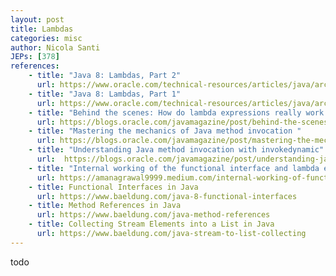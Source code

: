 ```yaml
---
layout: post
title: Lambdas
categories: misc
author: Nicola Santi
JEPs: [378]
references:
    - title: "Java 8: Lambdas, Part 2"
      url: https://www.oracle.com/technical-resources/articles/java/architect-lambdas-part2.html
    - title: "Java 8: Lambdas, Part 1"
      url: https://www.oracle.com/technical-resources/articles/java/architect-lambdas-part1.html
    - title: "Behind the scenes: How do lambda expressions really work in Java?"
      url: https://blogs.oracle.com/javamagazine/post/behind-the-scenes-how-do-lambda-expressions-really-work-in-java
    - title: "Mastering the mechanics of Java method invocation "
      url: https://blogs.oracle.com/javamagazine/post/mastering-the-mechanics-of-java-method-invocation
    - title: "Understanding Java method invocation with invokedynamic"
      url:  https://blogs.oracle.com/javamagazine/post/understanding-java-method-invocation-with-invokedynamic
    - title: "Internal working of the functional interface and lambda expression"
      url: https://amanagrawal9999.medium.com/internal-working-of-functional-interface-and-lambda-expression-d6a19e5d2f46
    - title: Functional Interfaces in Java
      url: https://www.baeldung.com/java-8-functional-interfaces
    - title: Method References in Java
      url: https://www.baeldung.com/java-method-references
    - title: Collecting Stream Elements into a List in Java
      url: https://www.baeldung.com/java-stream-to-list-collecting
---
```

todo